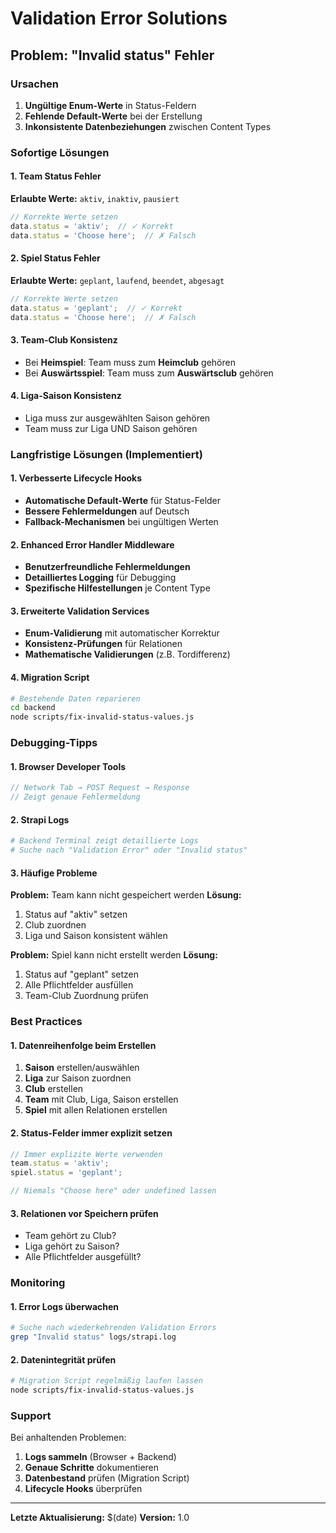 # Validation Error Solutions

## Problem: "Invalid status" Fehler

### Ursachen
1. **Ungültige Enum-Werte** in Status-Feldern
2. **Fehlende Default-Werte** bei der Erstellung
3. **Inkonsistente Datenbeziehungen** zwischen Content Types

### Sofortige Lösungen

#### 1. Team Status Fehler
**Erlaubte Werte:** `aktiv`, `inaktiv`, `pausiert`

```javascript
// Korrekte Werte setzen
data.status = 'aktiv';  // ✓ Korrekt
data.status = 'Choose here';  // ✗ Falsch
```

#### 2. Spiel Status Fehler
**Erlaubte Werte:** `geplant`, `laufend`, `beendet`, `abgesagt`

```javascript
// Korrekte Werte setzen
data.status = 'geplant';  // ✓ Korrekt
data.status = 'Choose here';  // ✗ Falsch
```

#### 3. Team-Club Konsistenz
- Bei **Heimspiel**: Team muss zum **Heimclub** gehören
- Bei **Auswärtsspiel**: Team muss zum **Auswärtsclub** gehören

#### 4. Liga-Saison Konsistenz
- Liga muss zur ausgewählten Saison gehören
- Team muss zur Liga UND Saison gehören

### Langfristige Lösungen (Implementiert)

#### 1. Verbesserte Lifecycle Hooks
- **Automatische Default-Werte** für Status-Felder
- **Bessere Fehlermeldungen** auf Deutsch
- **Fallback-Mechanismen** bei ungültigen Werten

#### 2. Enhanced Error Handler Middleware
- **Benutzerfreundliche Fehlermeldungen**
- **Detailliertes Logging** für Debugging
- **Spezifische Hilfestellungen** je Content Type

#### 3. Erweiterte Validation Services
- **Enum-Validierung** mit automatischer Korrektur
- **Konsistenz-Prüfungen** für Relationen
- **Mathematische Validierungen** (z.B. Tordifferenz)

#### 4. Migration Script
```bash
# Bestehende Daten reparieren
cd backend
node scripts/fix-invalid-status-values.js
```

### Debugging-Tipps

#### 1. Browser Developer Tools
```javascript
// Network Tab → POST Request → Response
// Zeigt genaue Fehlermeldung
```

#### 2. Strapi Logs
```bash
# Backend Terminal zeigt detaillierte Logs
# Suche nach "Validation Error" oder "Invalid status"
```

#### 3. Häufige Probleme

**Problem:** Team kann nicht gespeichert werden
**Lösung:** 
1. Status auf "aktiv" setzen
2. Club zuordnen
3. Liga und Saison konsistent wählen

**Problem:** Spiel kann nicht erstellt werden
**Lösung:**
1. Status auf "geplant" setzen
2. Alle Pflichtfelder ausfüllen
3. Team-Club Zuordnung prüfen

### Best Practices

#### 1. Datenreihenfolge beim Erstellen
1. **Saison** erstellen/auswählen
2. **Liga** zur Saison zuordnen
3. **Club** erstellen
4. **Team** mit Club, Liga, Saison erstellen
5. **Spiel** mit allen Relationen erstellen

#### 2. Status-Felder immer explizit setzen
```javascript
// Immer explizite Werte verwenden
team.status = 'aktiv';
spiel.status = 'geplant';

// Niemals "Choose here" oder undefined lassen
```

#### 3. Relationen vor Speichern prüfen
- Team gehört zu Club?
- Liga gehört zu Saison?
- Alle Pflichtfelder ausgefüllt?

### Monitoring

#### 1. Error Logs überwachen
```bash
# Suche nach wiederkehrenden Validation Errors
grep "Invalid status" logs/strapi.log
```

#### 2. Datenintegrität prüfen
```bash
# Migration Script regelmäßig laufen lassen
node scripts/fix-invalid-status-values.js
```

### Support

Bei anhaltenden Problemen:
1. **Logs sammeln** (Browser + Backend)
2. **Genaue Schritte** dokumentieren
3. **Datenbestand** prüfen (Migration Script)
4. **Lifecycle Hooks** überprüfen

---

**Letzte Aktualisierung:** $(date)
**Version:** 1.0
